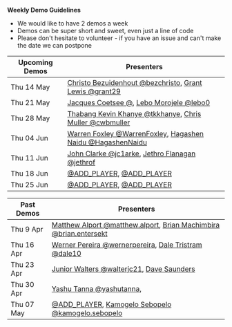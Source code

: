 **Weekly Demo Guidelines**
*  We would like to have 2 demos a week
*  Demos can be super short and sweet, even just a line of code
*  Please don't hesitate to volunteer - if you have an issue and can't make the date we can postpone

|Upcoming Demos|Presenters|
|-|-|
|Thu 14 May|[Christo Bezuidenhout @bezchristo](https://gitlab.com/bezchristo), [Grant Lewis @grant29](https://gitlab.com/grant29)|
|Thu 21 May|[Jacques Coetsee @](https://gitlab.com/), [Lebo Morojele @lebo0](https://gitlab.com/lebo0)|
|Thu 28 May|[Thabang Kevin Khanye @tkkhanye](https://gitlab.com/tkkhanye), [Chris Muller @cwbmuller](https://gitlab.com/cwbmuller)|
|Thu 04 Jun|[Warren Foxley @WarrenFoxley](https://gitlab.com/WarrenFoxley), [Hagashen Naidu @HagashenNaidu](https://gitlab.com/HagashenNaidu)|
|Thu 11 Jun|[John Clarke @jc1arke](https://gitlab.com/jc1arke), [Jethro Flanagan @jethrof](https://gitlab.com/jethrof)|
|Thu 18 Jun|[@ADD_PLAYER](https://gitlab.com/), [@ADD_PLAYER](https://gitlab.com/)
|Thu 25 Jun|[@ADD_PLAYER](https://gitlab.com/), [@ADD_PLAYER](https://gitlab.com/)|

|Past Demos|Presenters|
|-|-|
|Thu 9 Apr|[Matthew Alport @matthew.alport](https://gitlab.com/matthew.alport), [Brian Machimbira @brian.entersekt](https://gitlab.com/brian.entersekt)|
|Thu 16 Apr|[Werner Pereira @wernerpereira](https://gitlab.com/wernerpereira), [Dale Tristram @dale10](https://gitlab.com/dale10)|
|Thu 23 Apr|[Junior Walters @walterjc21](https://gitlab.com/@walterjc21), [Dave Saunders]()|
|Thu 30 Apr|[Yashu Tanna @yashutanna](https://gitlab.com/yashutanna), |
|Thu 07 May|[@ADD_PLAYER](https://gitlab.com/), [Kamogelo Sebopelo @kamogelo.sebopelo](https://gitlab.com/kamogelo.sebopelo)|
